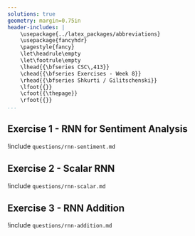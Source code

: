 ```yaml
---
solutions: true
geometry: margin=0.75in
header-includes: |
    \usepackage{../latex_packages/abbreviations}
    \usepackage{fancyhdr}
    \pagestyle{fancy}
    \let\headrule\empty
    \let\footrule\empty
    \lhead{{\bfseries CSC\,413}}
    \chead{{\bfseries Exercises - Week 8}}
    \rhead{{\bfseries Shkurti / Gilitschenski}}
    \lfoot{{}}
    \cfoot{{\thepage}}
    \rfoot{{}}
...
```




## Exercise 1 - RNN for Sentiment Analysis
!include `questions/rnn-sentiment.md`


## Exercise 2 - Scalar RNN
!include `questions/rnn-scalar.md`

## Exercise 3 - RNN Addition
!include `questions/rnn-addition.md`